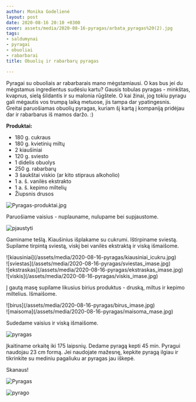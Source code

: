 ```yaml
---
author: Monika Godelienė
layout: post
date: 2020-08-16 20:10 +0300
cover: assets/media/2020-08-16-pyragas/arbata_pyragas%20(2).jpg
tags:
- saldumynai
- pyragai
- obuoliai
- rabarbarai
title: Obuolių ir rabarbarų pyragas

---
```

Pyragai su obuoliais ar rabarbarais mano mėgstamiausi. O kas bus jei du mėgstamus ingredientus sudėsiu kartu? Gausis tobulas pyragas - minkštas, kvapnus, sielą šildantis ir su malonia rūgštele. O kai žinai, jog tokiu pyragu gali mėgautis vos trumpą laiką metuose, jis tampa dar ypatingesnis.   
Greitai paruošiamas obuolių pyragas, kuriam šį kartą į kompaniją pridėjau dar ir rabarbarus iš mamos daržo. :)

**Produktai:**

* 180 g. cukraus
* 180 g. kvietinių miltų
* 2 kiaušiniai
* 120 g. sviesto
* 1 didelis obuolys
* 250 g. rabarbarų
* 3 šaukštai viskio (ar kito stipraus alkoholio)
* 1 a. š. vanilės ekstrakto
* 1 a. š. kepimo miltelių
* Žiupsnis drusos

![Pyragas-produktai.jpg](/assets/media/2020-08-16-pyragas/Pyragas-produktai.jpg)

Paruošiame vaisius - nuplauname, nulupame bei supjaustome.

![pjaustyti](/assets/media/2020-08-16-pyragas/pjaustyti__vaisiai.jpg)

Gaminame tešlą. Kiaušinius išplakame su cukrumi. Ištirpiname sviestą. Supilame tirpintą sviestą, viskį bei vanilės ekstraktą ir viską išmaišome.

<div class="row">
<div class="six columns" markdown="1">
![kiausiniai](/assets/media/2020-08-16-pyragas/kiausiniai_icukru.jpg)
</div>
<div class="six columns" markdown="1">
![sviestas](/assets/media/2020-08-16-pyragas/sviestas_imase.jpg)
</div>
</div>

<div class="row">
<div class="six columns" markdown="1">
![ekstraskas](/assets/media/2020-08-16-pyragas/ekstraskas_imase.jpg)
</div>
<div class="six columns" markdown="1">
![viskis](/assets/media/2020-08-16-pyragas/viskis_imase.jpg)
</div>
</div>

Į gautą masę supilame likusius birius produktus - druską, miltus ir kepimo miltelius. Išmaišome.

<div class="row">
<div class="six columns" markdown="1">
![birus](/assets/media/2020-08-16-pyragas/birus_imase.jpg)
</div>
<div class="six columns" markdown="1">
![maisoma](/assets/media/2020-08-16-pyragas/maisoma_mase.jpg)
</div>
</div>

Sudedame vaisius ir viską išmaišome.

![pyragas](/assets/media/2020-08-16-pyragas/pyragas_nekeptas.jpg)

Įkaitiname orkaitę iki 175 laipsnių. Dedame pyragą kepti 45 min. Pyragui naudojau 23 cm formą. Jei naudojate mažesnę, kepkite pyragą ilgiau ir tikrinkite su mediniu pagaliuku ar pyragas jau iškepė.

Skanaus!

![Pyragas](/assets/media/2020-08-16-pyragas/Pyragas_supudra.jpg)

![pyrago](/assets/media/2020-08-16-pyragas/pyrago_gabalelis.jpg)